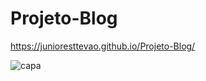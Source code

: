# Projeto-Blog

https://junioresttevao.github.io/Projeto-Blog/

![capa](https://user-images.githubusercontent.com/98578015/191454039-305c6174-08db-4641-9c42-4573dd4ea536.png)
